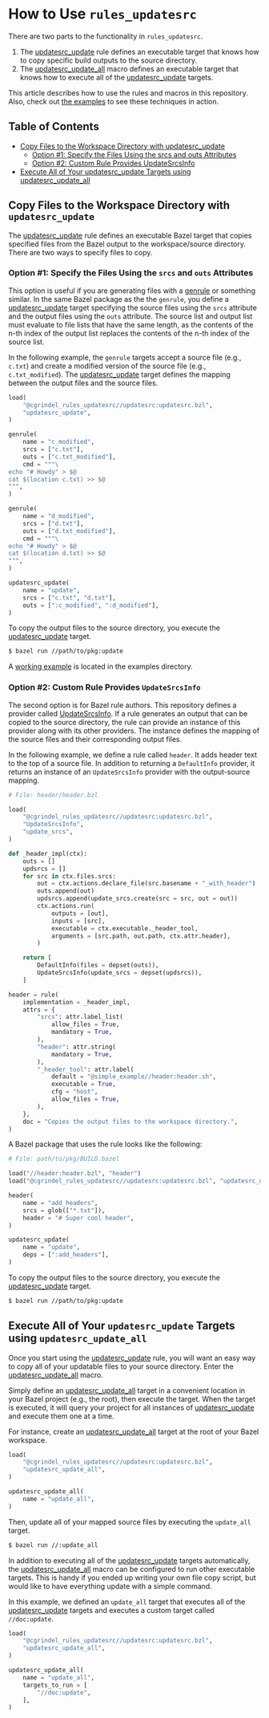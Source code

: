# How to Use `rules_updatesrc`

There are two parts to the functionality in `rules_updatesrc`.
1. The [updatesrc_update](/doc/rules_and_macros_overview.md#updatesrc_update) rule defines an
   executable target that knows how to copy specific build outputs to the source directory. 
2. The [updatesrc_update_all](/doc/rules_and_macros_overview.md#updatesrc_update_all) macro defines
   an executable target that knows how to execute all of the
   [updatesrc_update](/doc/rules_and_macros_overview.md#updatesrc_update) targets.

This article describes how to use the rules and macros in this repository. Also,
check out [the examples](/examples) to see these techniques in action.

## Table of Contents

* [Copy Files to the Workspace Directory with updatesrc\_update](#copy-files-to-the-workspace-directory-with-updatesrc_update)
  * [Option \#1: Specify the Files Using the srcs and outs Attributes](#option-1-specify-the-files-using-the-srcs-and-outs-attributes)
  * [Option \#2: Custom Rule Provides UpdateSrcsInfo](#option-2-custom-rule-provides-updatesrcsinfo)
* [Execute All of Your updatesrc\_update Targets using updatesrc\_update\_all](#execute-all-of-your-updatesrc_update-targets-using-updatesrc_update_all)

## Copy Files to the Workspace Directory with `updatesrc_update`

The [updatesrc_update](/doc/rules_and_macros_overview.md#updatesrc_update) rule defines an
executable Bazel target that copies specified files from the Bazel output to the workspace/source
directory. There are two ways to specify files to copy. 

### Option #1: Specify the Files Using the `srcs` and `outs` Attributes

This option is useful if you are generating files with a
[genrule](https://docs.bazel.build/versions/main/be/general.html#genrule) or something similar. In
the same Bazel package as the the `genrule`, you define a
[updatesrc_update](/doc/rules_and_macros_overview.md#updatesrc_update) target specifying the source
files using the `srcs` attribute and the output files using the `outs` attribute.  The source list
and output list must evaluate to file lists that have the same length, as the contents of the n-th
index of the output list replaces the contents of the n-th index of the source list.

In the following example, the `genrule` targets accept a source file (e.g., `c.txt`) and create a
modified version of the source file (e.g., `c.txt_modified`). The
[updatesrc_update](/doc/rules_and_macros_overview.md#updatesrc_update) target defines the mapping
between the output files and the source files.

```python
load(
    "@cgrindel_rules_updatesrc//updatesrc:updatesrc.bzl",
    "updatesrc_update",
)

genrule(
    name = "c_modified",
    srcs = ["c.txt"],
    outs = ["c.txt_modified"],
    cmd = """\
echo "# Howdy" > $@
cat $(location c.txt) >> $@
""",
)

genrule(
    name = "d_modified",
    srcs = ["d.txt"],
    outs = ["d.txt_modified"],
    cmd = """\
echo "# Howdy" > $@
cat $(location d.txt) >> $@
""",
)

updatesrc_update(
    name = "update",
    srcs = ["c.txt", "d.txt"],
    outs = [":c_modified", ":d_modified"],
)
```

To copy the output files to the source directory, you execute the
[updatesrc_update](/doc/rules_and_macros_overview.md#updatesrc_update) target.

```sh
$ bazel run //path/to/pkg:update
```

A [working example](/examples/simple/srcs/Bar/BUILD.bazel) is located in the examples directory.

### Option #2: Custom Rule Provides `UpdateSrcsInfo`

The second option is for Bazel rule authors. This repository defines a provider called
[UpdateSrcsInfo](/doc/providers_overview.md#UpdateSrcsInfo). If a rule generates an output that can
be copied to the source directory, the rule can provide an instance of this provider along with its
other providers. The instance defines the mapping of the source files and their corresponding output
files.

In the following example, we define a rule called `header`. It adds header text to the top of a
source file. In addition to returning a `DefaultInfo` provider, it returns an instance of an
`UpdateSrcsInfo` provider with the output-source mapping.

```python
# File: header/header.bzl

load(
    "@cgrindel_rules_updatesrc//updatesrc:updatesrc.bzl",
    "UpdateSrcsInfo",
    "update_srcs",
)

def _header_impl(ctx):
    outs = []
    updsrcs = []
    for src in ctx.files.srcs:
        out = ctx.actions.declare_file(src.basename + "_with_header")
        outs.append(out)
        updsrcs.append(update_srcs.create(src = src, out = out))
        ctx.actions.run(
            outputs = [out],
            inputs = [src],
            executable = ctx.executable._header_tool,
            arguments = [src.path, out.path, ctx.attr.header],
        )

    return [
        DefaultInfo(files = depset(outs)),
        UpdateSrcsInfo(update_srcs = depset(updsrcs)),
    ]

header = rule(
    implementation = _header_impl,
    attrs = {
        "srcs": attr.label_list(
            allow_files = True,
            mandatory = True,
        ),
        "header": attr.string(
            mandatory = True,
        ),
        "_header_tool": attr.label(
            default = "@simple_example//header:header.sh",
            executable = True,
            cfg = "host",
            allow_files = True,
        ),
    },
    doc = "Copies the output files to the workspace directory.",
)
```

A Bazel package that uses the rule looks like the following:

```python
# File: path/to/pkg/BUILD.bazel

load("//header:header.bzl", "header")
load("@cgrindel_rules_updatesrc//updatesrc:updatesrc.bzl", "updatesrc_update")

header(
    name = "add_headers",
    srcs = glob(["*.txt"]),
    header = "# Super cool header",
)

updatesrc_update(
    name = "update",
    deps = [":add_headers"],
)
```

To copy the output files to the source directory, you execute the
[updatesrc_update](/doc/rules_and_macros_overview.md#updatesrc_update) target.

```sh
$ bazel run //path/to/pkg:update
```

## Execute All of Your `updatesrc_update` Targets using `updatesrc_update_all`

Once you start using the [updatesrc_update](/doc/rules_and_macros_overview.md#updatesrc_update) rule,
you will want an easy way to copy all of your updatable files to your source directory. Enter the
[updatesrc_update_all](/doc/rules_and_macros_overview.md#updatesrc_update_all) macro.

Simply define an [updatesrc_update_all](/doc/rules_and_macros_overview.md#updatesrc_update_all)
target in a convenient location in your Bazel project (e.g., the root), then execute the target.
When the target is executed, it will query your project for all instances of
[updatesrc_update](/doc/rules_and_macros_overview.md#updatesrc_update) and execute them one at a
time.

For instance, create an
[updatesrc_update_all](/doc/rules_and_macros_overview.md#updatesrc_update_all) target at the root of
your Bazel workspace.

```python
load(
    "@cgrindel_rules_updatesrc//updatesrc:updatesrc.bzl",
    "updatesrc_update_all",
)

updatesrc_update_all(
    name = "update_all",
)
```

Then, update all of your mapped source files by executing the `update_all` target.

```sh
$ bazel run //:update_all
```

In addition to executing all of the
[updatesrc_update](/doc/rules_and_macros_overview.md#updatesrc_update) targets automatically, the
[updatesrc_update_all](/doc/rules_and_macros_overview.md#updatesrc_update_all) macro can be
configured to run other executable targets. This is handy if you ended up writing your own file
copy script, but would like to have everything update with a simple command.

In this example, we defined an `update_all` target that executes all of the
[updatesrc_update](/doc/rules_and_macros_overview.md#updatesrc_update) targets and executes a custom
target called `//doc:update`.

```python
load(
    "@cgrindel_rules_updatesrc//updatesrc:updatesrc.bzl",
    "updatesrc_update_all",
)

updatesrc_update_all(
    name = "update_all",
    targets_to_run = [
        "//doc:update",
    ],
)
```
